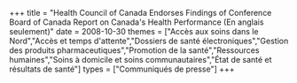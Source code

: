 +++
title = "Health Council of Canada Endorses Findings of Conference Board of Canada Report on Canada's Health Performance (En anglais seulement)"
date = 2008-10-30
themes = ["Accès aux soins dans le Nord","Accès et temps d'attente","Dossiers de santé électroniques","Gestion des produits pharmaceutiques","Promotion de la santé","Ressources humaines","Soins à domicile et soins communautaires","État de santé et résultats de santé"]
types = ["Communiqués de presse"]
+++

